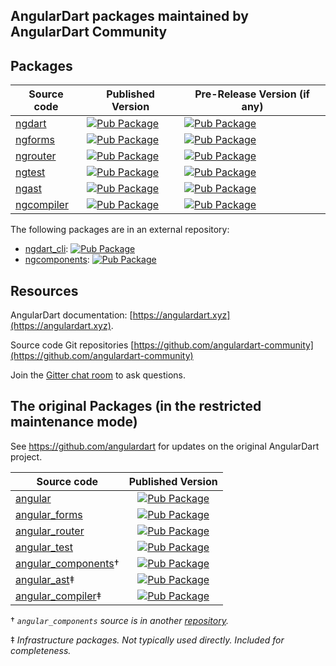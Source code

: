 ## AngularDart packages maintained by AngularDart Community

## Packages

| Source code |Published Version                                                                                 |Pre-Release Version (if any)                                                                                      |
|-------------|--------------------------------------------------------------------------------------------------|------------------------------------------------------------------------------------------------------------------|
| [ngdart]    |[![Pub Package](https://img.shields.io/pub/v/ngdart.svg)](https://pub.dev/packages/ngdart)        |[![Pub Package](https://img.shields.io/pub/v/ngdart?include_prereleases)](https://pub.dev/packages/ngdart)        |
| [ngforms]   |[![Pub Package](https://img.shields.io/pub/v/ngforms.svg)](https://pub.dev/packages/ngforms)      |[![Pub Package](https://img.shields.io/pub/v/ngforms?include_prereleases)](https://pub.dev/packages/ngforms)      |
| [ngrouter]  |[![Pub Package](https://img.shields.io/pub/v/ngrouter.svg)](https://pub.dev/packages/ngrouter)    |[![Pub Package](https://img.shields.io/pub/v/ngrouter?include_prereleases)](https://pub.dev/packages/ngrouter)    |
| [ngtest]    |[![Pub Package](https://img.shields.io/pub/v/ngtest.svg)](https://pub.dev/packages/ngtest)        |[![Pub Package](https://img.shields.io/pub/v/ngtest?include_prereleases)](https://pub.dev/packages/ngtest)        |
| [ngast]     |[![Pub Package](https://img.shields.io/pub/v/ngast.svg)](https://pub.dev/packages/ngast)          |[![Pub Package](https://img.shields.io/pub/v/ngast?include_prereleases)](https://pub.dev/packages/ngast)          |
| [ngcompiler]|[![Pub Package](https://img.shields.io/pub/v/ngcompiler.svg)](https://pub.dev/packages/ngcompiler)|[![Pub Package](https://img.shields.io/pub/v/ngcompiler?include_prereleases)](https://pub.dev/packages/ngcompiler)|

The following packages are in an external repository:

- [ngdart_cli]: [![Pub Package](https://img.shields.io/pub/v/ngdart_cli.svg)](https://pub.dev/packages/ngdart_cli)
- [ngcomponents]: [![Pub Package](https://img.shields.io/pub/v/ngcomponents.svg)](https://pub.dev/packages/ngcomponents)

## Resources

AngularDart documentation: [https://angulardart.xyz](https://angulardart.xyz).

Source code Git repositories [https://github.com/angulardart-community](https://github.com/angulardart-community)

Join the [Gitter chat room](https://gitter.im/angulardart/community) to ask questions.

## The original Packages (in the restricted maintenance mode)

See https://github.com/angulardart for updates on the original AngularDart project.

| Source code                  | Published Version                                                                                                  |
|------------------------------|:------------------------------------------------------------------------------------------------------------------:|
| [angular]                    | [![Pub Package](https://img.shields.io/pub/v/angular.svg)](https://pub.dev/packages/angular)                       |
| [angular_forms]              | [![Pub Package](https://img.shields.io/pub/v/angular_forms.svg)](https://pub.dev/packages/angular_forms)           |
| [angular_router]             | [![Pub Package](https://img.shields.io/pub/v/angular_router.svg)](https://pub.dev/packages/angular_router)         |
| [angular_test]               | [![Pub Package](https://img.shields.io/pub/v/angular_test.svg)](https://pub.dev/packages/angular_test)             |
| [angular_components]&dagger; | [![Pub Package](https://img.shields.io/pub/v/angular_components.svg)](https://pub.dev/packages/angular_components) |
| [angular_ast]&ddagger;       | [![Pub Package](https://img.shields.io/pub/v/angular_ast.svg)](https://pub.dev/packages/angular_ast)               |
| [angular_compiler]&ddagger;  | [![Pub Package](https://img.shields.io/pub/v/angular_compiler.svg)](https://pub.dev/packages/angular_compiler)     |

&dagger; _`angular_components` source is in another [repository](https://github.com/angulardart/angular_components)._

&ddagger; _Infrastructure packages. Not typically used directly.
Included for completeness._

[angular]: https://github.com/angulardart/angular/tree/master/angular
[angular_ast]: https://github.com/angulardart/angular/tree/master/angular_ast
[angular_compiler]: https://github.com/angulardart/angular/tree/master/angular_compiler
[angular_components]: https://github.com/angulardart/angular_components/tree/master/angular_components
[angular_forms]: https://github.com/angulardart/angular/tree/master/angular_forms
[angular_router]: https://github.com/angulardart/angular/tree/master/angular_router
[angular_test]: https://github.com/angulardart/angular/tree/master/angular_test
[ngdart]: https://github.com/angulardart-community/angular/tree/master/ngdart 
[ngforms]: https://github.com/angulardart-community/angular/tree/master/ngforms 
[ngrouter]: https://github.com/angulardart-community/angular/tree/master/ngrouter 
[ngtest]: https://github.com/angulardart-community/angular/tree/master/ngtest 
[ngast]: https://github.com/angulardart-community/angular/tree/master/ngast 
[ngcompiler]: https://github.com/angulardart-community/angular/tree/master/ngcompiler
[ngdart_cli]: https://github.com/angulardart-community/ngdart_cli
[ngcomponents]: https://github.com/angulardart-community/angular_components

